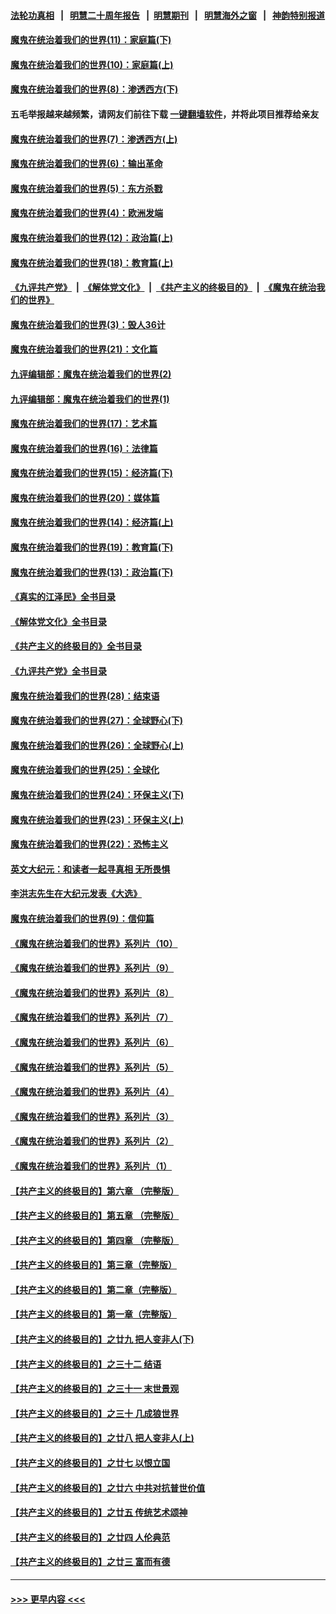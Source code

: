 #### [法轮功真相](https://github.com/gfw-breaker/truth/blob/master/README.md?t=0) &nbsp;&nbsp;|&nbsp;&nbsp; [明慧二十周年报告](https://github.com/gfw-breaker/mh-reports/blob/master/README.md?t=0) &nbsp;&nbsp;|&nbsp;&nbsp;[明慧期刊](https://github.com/gfw-breaker/mh-qikan) &nbsp;&nbsp;|&nbsp;&nbsp; [明慧海外之窗](https://github.com/gfw-breaker/mh-news/blob/master/README.md?t=0) &nbsp;&nbsp;|&nbsp;&nbsp; [神韵特别报道](https://github.com/gfw-breaker/mh-news/blob/master/shenyun.md?t=0)
#### [魔鬼在统治着我们的世界(11)：家庭篇(下)](../pages/nsc422/n10440961.md?t=12032150) 
#### [魔鬼在统治着我们的世界(10)：家庭篇(上)](../pages/nsc422/n10435448.md?t=12032150) 
#### [魔鬼在统治着我们的世界(8)：渗透西方(下)](../pages/nsc422/n10429603.md?t=12032150) 
#### 五毛举报越来越频繁，请网友们前往下载 [一键翻墙软件](https://github.com/gfw-breaker/ssr-accounts)，并将此项目推荐给亲友
#### [魔鬼在统治着我们的世界(7)：渗透西方(上)](../pages/nsc422/n10426013.md?t=12032150) 
#### [魔鬼在统治着我们的世界(6)：输出革命](../pages/nsc422/n10421536.md?t=12032150) 
#### [魔鬼在统治着我们的世界(5)：东方杀戮](../pages/nsc422/n10417707.md?t=12032150) 
#### [魔鬼在统治着我们的世界(4)：欧洲发端](../pages/nsc422/n10414890.md?t=12032150) 
#### [魔鬼在统治着我们的世界(12)：政治篇(上)](../pages/nsc422/n10444576.md?t=12032150) 
#### [魔鬼在统治着我们的世界(18)：教育篇(上)](../pages/nsc422/n10526970.md?t=12032150) 
#### [《九评共产党》](https://github.com/begood0513/9ping.md/blob/master/README.md) &nbsp;|&nbsp; [《解体党文化》](../../../../jtdwh.md/blob/master/README.md)  &nbsp;|&nbsp; [《共产主义的终极目的》](../../../../gczydzjmd.md/blob/master/README.md) &nbsp;|&nbsp; [《魔鬼在统治我们的世界》](../../../../mgztzwmdsj.md/blob/master/README.md) 
#### [魔鬼在统治着我们的世界(3)：毁人36计](../pages/nsc422/n10411583.md?t=12032150) 
#### [魔鬼在统治着我们的世界(21)：文化篇](../pages/nsc422/n10597706.md?t=12032150) 
#### [九评编辑部：魔鬼在统治着我们的世界(2)](../pages/nsc422/n10410036.md?t=12032150) 
#### [九评编辑部：魔鬼在统治着我们的世界(1)](../pages/nsc422/n10406825.md?t=12032150) 
#### [魔鬼在统治着我们的世界(17)：艺术篇](../pages/nsc422/n10499093.md?t=12032150) 
#### [魔鬼在统治着我们的世界(16)：法律篇](../pages/nsc422/n10485969.md?t=12032150) 
#### [魔鬼在统治着我们的世界(15)：经济篇(下)](../pages/nsc422/n10469975.md?t=12032150) 
#### [魔鬼在统治着我们的世界(20)：媒体篇](../pages/nsc422/n10586579.md?t=12032150) 
#### [魔鬼在统治着我们的世界(14)：经济篇(上)](../pages/nsc422/n10457370.md?t=12032150) 
#### [魔鬼在统治着我们的世界(19)：教育篇(下)](../pages/nsc422/n10564808.md?t=12032150) 
#### [魔鬼在统治着我们的世界(13)：政治篇(下)](../pages/nsc422/n10448270.md?t=12032150) 
#### [《真实的江泽民》全书目录](../pages/nsc422/n13721399.md?t=12032150) 
#### [《解体党文化》全书目录](../pages/nsc422/n13721157.md?t=12032150) 
#### [《共产主义的终极目的》全书目录](../pages/nsc422/n13721048.md?t=12032150) 
#### [《九评共产党》全书目录](../pages/nsc422/n13708085.md?t=12032150) 
#### [魔鬼在统治着我们的世界(28)：结束语](../pages/nsc422/n10936246.md?t=12032150) 
#### [魔鬼在统治着我们的世界(27)：全球野心(下)](../pages/nsc422/n10928319.md?t=12032150) 
#### [魔鬼在统治着我们的世界(26)：全球野心(上)](../pages/nsc422/n10900318.md?t=12032150) 
#### [魔鬼在统治着我们的世界(25)：全球化](../pages/nsc422/n10788205.md?t=12032150) 
#### [魔鬼在统治着我们的世界(24)：环保主义(下)](../pages/nsc422/n10695307.md?t=12032150) 
#### [魔鬼在统治着我们的世界(23)：环保主义(上)](../pages/nsc422/n10688613.md?t=12032150) 
#### [魔鬼在统治着我们的世界(22)：恐怖主义](../pages/nsc422/n10614727.md?t=12032150) 
#### [英文大纪元：和读者一起寻真相 无所畏惧](../pages/nsc422/n12542027.md?t=12032150) 
#### [李洪志先生在大纪元发表《大选》](../pages/nsc422/n12534746.md?t=12032150) 
#### [魔鬼在统治着我们的世界(9)：信仰篇](../pages/nsc422/n10432159.md?t=12032150) 
#### [《魔鬼在统治着我们的世界》系列片（10）](../pages/nsc422/n12292670.md?t=12032150) 
#### [《魔鬼在统治着我们的世界》系列片（9）](../pages/nsc422/n12290859.md?t=12032150) 
#### [《魔鬼在统治着我们的世界》系列片（8）](../pages/nsc422/n12287445.md?t=12032150) 
#### [《魔鬼在统治着我们的世界》系列片（7）](../pages/nsc422/n12283425.md?t=12032150) 
#### [《魔鬼在统治着我们的世界》系列片（6）](../pages/nsc422/n12282314.md?t=12032150) 
#### [《魔鬼在统治着我们的世界》系列片（5）](../pages/nsc422/n12281419.md?t=12032150) 
#### [《魔鬼在统治着我们的世界》系列片（4）](../pages/nsc422/n12274024.md?t=12032150) 
#### [《魔鬼在统治着我们的世界》系列片（3）](../pages/nsc422/n12271322.md?t=12032150) 
#### [《魔鬼在统治着我们的世界》系列片（2）](../pages/nsc422/n12269049.md?t=12032150) 
#### [《魔鬼在统治着我们的世界》系列片（1）](../pages/nsc422/n12267575.md?t=12032150) 
#### [【共产主义的终极目的】第六章 （完整版）](../pages/nsc422/n11428913.md?t=12032150) 
#### [【共产主义的终极目的】第五章 （完整版）](../pages/nsc422/n11428912.md?t=12032150) 
#### [【共产主义的终极目的】第四章 （完整版）](../pages/nsc422/n11428907.md?t=12032150) 
#### [【共产主义的终极目的】第三章（完整版）](../pages/nsc422/n11428848.md?t=12032150) 
#### [【共产主义的终极目的】第二章（完整版）](../pages/nsc422/n11428831.md?t=12032150) 
#### [【共产主义的终极目的】第一章（完整版）](../pages/nsc422/n11417651.md?t=12032150) 
#### [【共产主义的终极目的】之廿九 把人变非人(下)](../pages/nsc422/n11344140.md?t=12032150) 
#### [【共产主义的终极目的】之三十二 结语](../pages/nsc422/n11360535.md?t=12032150) 
#### [【共产主义的终极目的】之三十一 末世景观](../pages/nsc422/n11351129.md?t=12032150) 
#### [【共产主义的终极目的】之三十 几成狼世界](../pages/nsc422/n11348280.md?t=12032150) 
#### [【共产主义的终极目的】之廿八 把人变非人(上)](../pages/nsc422/n11340492.md?t=12032150) 
#### [【共产主义的终极目的】之廿七 以恨立国](../pages/nsc422/n11336944.md?t=12032150) 
#### [【共产主义的终极目的】之廿六 中共对抗普世价值](../pages/nsc422/n11324785.md?t=12032150) 
#### [【共产主义的终极目的】之廿五 传统艺术颂神](../pages/nsc422/n11296396.md?t=12032150) 
#### [【共产主义的终极目的】之廿四 人伦典范](../pages/nsc422/n11296397.md?t=12032150) 
#### [【共产主义的终极目的】之廿三 富而有德](../pages/nsc422/n11283598.md?t=12032150) 

----
#### [ >>> 更早内容 <<< ](../indexes/nsc422-earlier.md)
